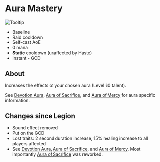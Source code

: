 # Aura Mastery

![Tooltip]()

- Baseline
- Raid cooldown
- Self-cast AoE
- 0 mana
- **Static** cooldown (unaffected by Haste)
- Instant - GCD

## About

Increases the effects of your chosen aura (Level 60 talent).

See [Devotion Aura](Talents/60/DevotionAura.md), [Aura of Sacrifice](Talents/60/AuraOfSacrifice.md), and [Aura of Mercy](Talents/60/AuraOfMercy.md) for aura specific information.

## Changes since Legion

- Sound effect removed
- Put on the GCD
- Lost traits: 2 second duration increase, 15% healing increase to all players affected
- See [Devotion Aura](Talents/60/DevotionAura.md), [Aura of Sacrifice](Talents/60/AuraOfSacrifice.md), and [Aura of Mercy](Talents/60/AuraOfMercy.md). Most importantly [Aura of Sacrifice](Talents/60/AuraOfSacrifice.md) was reworked.
